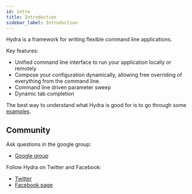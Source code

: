 ```yaml
---
id: intro
title: Introduction
sidebar_label: Introduction
---
```

Hydra is a framework for writing flexible command line applications.

Key features:
* Unified command line interface to run your application locally or remotely
* Compose your configuration dynamically, allowing free overriding of everything from the command line.
* Command line driven parameter sweep
* Dynamic tab completion

The best way to understand what Hydra is good for is to go through some [examples](examples/minimal).

## Community
Ask questions in the google group:
* [Google group](https://groups.google.com/forum/#!groupsettings/hydra_cli)

Follow Hydra on Twitter and Facebook:
* [Twitter](https://twitter.com/hydra_cli)
* [Facebook page](https://www.facebook.com/Hydra-CLI-101919107877022)